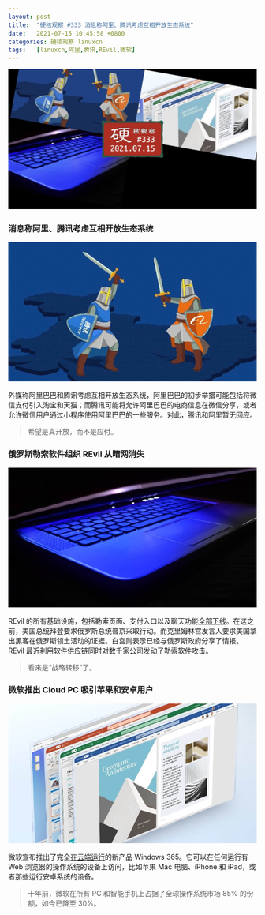 ```yaml
---
layout: post
title:	"硬核观察 #333 消息称阿里、腾讯考虑互相开放生态系统"
date:	2021-07-15 10:45:58 +0800 
categories:	硬核观察 linuxcn 
tags:	[linuxcn,阿里,腾讯,REvil,微软]
---
```



![](/Asserts/Images/album/202107/15/104504zkt5ot0krtgnttyo.jpg)


### 消息称阿里、腾讯考虑互相开放生态系统


![](/Asserts/Images/album/202107/15/104505dg7vvqo7orzvgufq.jpg)


外媒称阿里巴巴和腾讯考虑互相开放生态系统，阿里巴巴的初步举措可能包括将微信支付引入淘宝和天猫；而腾讯可能将允许阿里巴巴的电商信息在微信分享，或者允许微信用户通过小程序使用阿里巴巴的一些服务。对此，腾讯和阿里暂无回应。



> 
> 希望是真开放，而不是应付。
> 
> 
> 


### 俄罗斯勒索软件组织 REvil 从暗网消失


![](/Asserts/Images/album/202107/15/104524trgsw2j85gebjslp.jpg)


REvil 的所有基础设施，包括勒索页面、支付入口以及聊天功能[全部下线](https://www.bloomberg.com/news/articles/2021-07-13/notorious-ransomware-gang-revil-s-dark-web-sites-goes-offline)。在这之前，美国总统拜登要求俄罗斯总统普京采取行动。而克里姆林宫发言人要求美国拿出黑客在俄罗斯领土活动的证据。白宫则表示已经与俄罗斯政府分享了情报。REvil 最近利用软件供应链同时对数千家公司发动了勒索软件攻击。



> 
> 看来是“战略转移”了。
> 
> 
> 


### 微软推出 Cloud PC 吸引苹果和安卓用户


![](/Asserts/Images/album/202107/15/104537r377o3p7ppzg7dvr.jpg)


微软宣布推出了完全[在云端运行](https://www.theverge.com/2021/7/14/22575064/microsoft-windows-365-cloud-pc-launch-date-price-features)的新产品 Windows 365。它可以在任何运行有 Web 浏览器的操作系统的设备上访问，比如苹果 Mac 电脑、iPhone 和 iPad，或者那些运行安卓系统的设备。



> 
> 十年前，微软在所有 PC 和智能手机上占据了全球操作系统市场 85% 的份额，如今已降至 30%。
> 
> 
>
